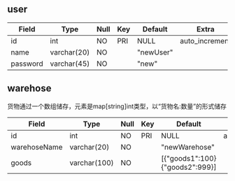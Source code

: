 ## user

| Field    | Type        | Null | Key | Default   | Extra          |
|----------|-------------|------|-----|-----------|----------------|
| id       | int         | NO   | PRI | NULL      | auto_increment |
| name     | varchar(20) | NO   |     | "newUser" |                |
| password | varchar(45) | NO   |     | "new"     |                |

## warehose
货物通过一个数组储存，元素是map[string]int类型，以“货物名:数量”的形式储存

| Field        | Type         | Null | Key | Default                         | Extra          |
|--------------|--------------|------|-----|---------------------------------|----------------|
| id           | int          | NO   | PRI | NULL                            | auto_increment |
| warehoseName | varchar(20)  | NO   |     | "newWarehose"                   |                |
| goods        | varchar(100) | NO   |     | [{"goods1":100} {"goods2":999}] |                |
